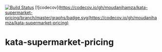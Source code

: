 [![Build Status](https://travis-ci.com/moudanihamza/kata-supermarket-pricing.svg?branch=master)](https://travis-ci.com/moudanihamza/kata-supermarket-pricing)
[![codecov](https://codecov.io/gh/moudanihamza/kata-supermarket-pricing/branch/master/graphs/badge.svg(https://codecov.io/gh/moudanihamza/kata-supermarket-pricing)
# kata-supermarket-pricing
